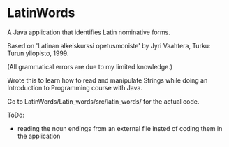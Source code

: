# LatinWords
A Java application that identifies Latin nominative forms.

Based on 'Latinan alkeiskurssi opetusmoniste' by Jyri Vaahtera, Turku: Turun yliopisto, 1999.

(All grammatical errors are due to my limited knowledge.)

Wrote this to learn how to read and manipulate Strings while doing an Introduction to Programming course with Java.

Go to LatinWords/Latin_words/src/latin_words/ for the actual code.

ToDo:

- reading the noun endings from an external file insted of coding them in the application
